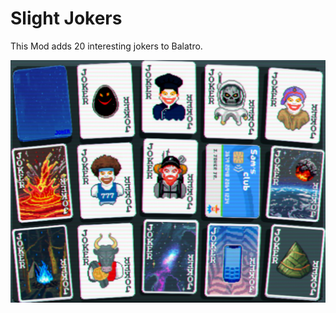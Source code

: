 # Slight Jokers
This Mod adds 20 interesting jokers to Balatro.

<img width=600px src="assets/SlightJokers.png?raw=true" alt="Project logo">